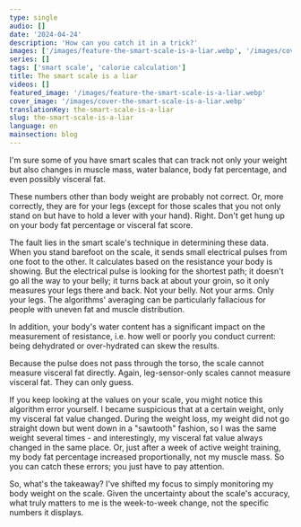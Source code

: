 ```yaml
---
type: single
audio: []
date: '2024-04-24'
description: 'How can you catch it in a trick?'
images: ['/images/feature-the-smart-scale-is-a-liar.webp', '/images/cover-the-smart-scale-is-a-liar.webp']
series: []
tags: ['smart scale', 'calorie calculation']
title: The smart scale is a liar
videos: []
featured_image: '/images/feature-the-smart-scale-is-a-liar.webp'
cover_image: '/images/cover-the-smart-scale-is-a-liar.webp'
translationKey: the-smart-scale-is-a-liar
slug: the-smart-scale-is-a-liar
language: en
mainsection: blog
---
```


I'm sure some of you have smart scales that can track not only your weight but also changes in muscle mass, water balance, body fat percentage, and even possibly visceral fat.

These numbers other than body weight are probably not correct. Or, more correctly, they are for your legs (except for those scales that you not only stand on but have to hold a lever with your hand). Right. Don't get hung up on your body fat percentage or visceral fat score.

The fault lies in the smart scale's technique in determining these data. When you stand barefoot on the scale, it sends small electrical pulses from one foot to the other. It calculates based on the resistance your body is showing. But the electrical pulse is looking for the shortest path; it doesn't go all the way to your belly; it turns back at about your groin, so it only measures your legs there and back. Not your belly. Not your arms. Only your legs. The algorithms' averaging can be particularly fallacious for people with uneven fat and muscle distribution.

In addition, your body's water content has a significant impact on the measurement of resistance, i.e. how well or poorly you conduct current: being dehydrated or over-hydrated can skew the results.

Because the pulse does not pass through the torso, the scale cannot measure visceral fat directly. Again, leg-sensor-only scales cannot measure visceral fat. They can only guess.

If you keep looking at the values on your scale, you might notice this algorithm error yourself. I became suspicious that at a certain weight, only my visceral fat value changed. During the weight loss, my weight did not go straight down but went down in a "sawtooth" fashion, so I was the same weight several times - and interestingly, my visceral fat value always changed in the same place. Or, just after a week of active weight training, my body fat percentage increased proportionally, not my muscle mass. So you can catch these errors; you just have to pay attention.

So, what's the takeaway? I've shifted my focus to simply monitoring my body weight on the scale. Given the uncertainty about the scale's accuracy, what truly matters to me is the week-to-week change, not the specific numbers it displays.

